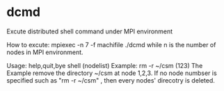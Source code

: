 # dcmd
Excute distributed shell command under MPI environment

How to excute:
  mpiexec -n 7 -f machifile ./dcmd
  while n is the number of nodes in MPI environment.

Usage:
        help,quit,bye
        shell (nodelist)
Example: rm -r ~/csm (123) 
The Example remove the directory ~/csm at node 1,2,3. If no node numbser is specified such as "rm -r ~/csm" , then every nodes' direcotry is deleted.
